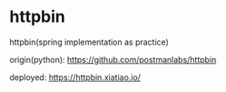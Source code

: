 # httpbin

httpbin(spring implementation as practice)

origin(python): https://github.com/postmanlabs/httpbin

deployed: https://httpbin.xiatiao.io/
